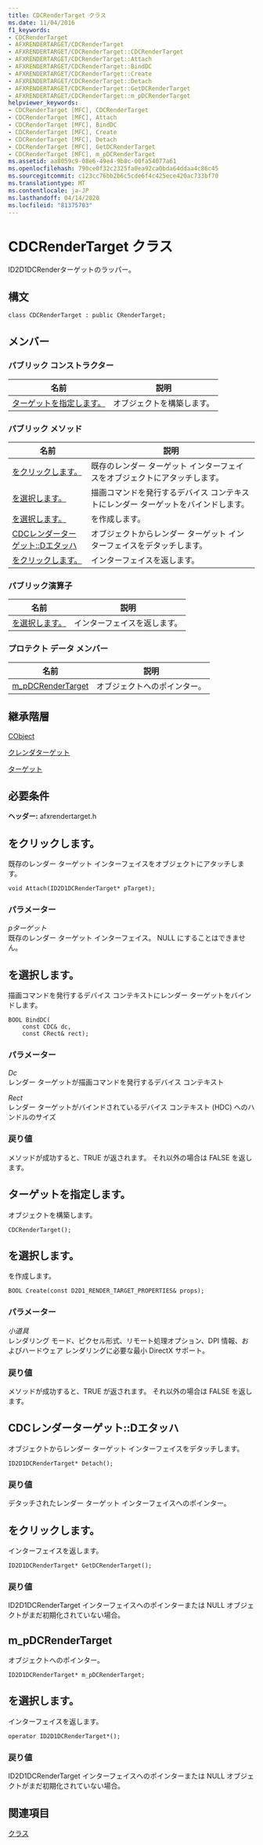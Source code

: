 ```yaml
---
title: CDCRenderTarget クラス
ms.date: 11/04/2016
f1_keywords:
- CDCRenderTarget
- AFXRENDERTARGET/CDCRenderTarget
- AFXRENDERTARGET/CDCRenderTarget::CDCRenderTarget
- AFXRENDERTARGET/CDCRenderTarget::Attach
- AFXRENDERTARGET/CDCRenderTarget::BindDC
- AFXRENDERTARGET/CDCRenderTarget::Create
- AFXRENDERTARGET/CDCRenderTarget::Detach
- AFXRENDERTARGET/CDCRenderTarget::GetDCRenderTarget
- AFXRENDERTARGET/CDCRenderTarget::m_pDCRenderTarget
helpviewer_keywords:
- CDCRenderTarget [MFC], CDCRenderTarget
- CDCRenderTarget [MFC], Attach
- CDCRenderTarget [MFC], BindDC
- CDCRenderTarget [MFC], Create
- CDCRenderTarget [MFC], Detach
- CDCRenderTarget [MFC], GetDCRenderTarget
- CDCRenderTarget [MFC], m_pDCRenderTarget
ms.assetid: aa8059c9-08e6-49e4-9b8c-00fa54077a61
ms.openlocfilehash: 790ce0f32c2325fa0ea92ca0bda64ddaa4c86c45
ms.sourcegitcommit: c123cc76bb2b6c5cde6f4c425ece420ac733bf70
ms.translationtype: MT
ms.contentlocale: ja-JP
ms.lasthandoff: 04/14/2020
ms.locfileid: "81375703"
---
```

# <a name="cdcrendertarget-class"></a>CDCRenderTarget クラス

ID2D1DCRenderターゲットのラッパー。

## <a name="syntax"></a>構文

```
class CDCRenderTarget : public CRenderTarget;
```

## <a name="members"></a>メンバー

### <a name="public-constructors"></a>パブリック コンストラクター

|名前|説明|
|----------|-----------------|
|[ターゲットを指定します。](#cdcrendertarget)|オブジェクトを構築します。|

### <a name="public-methods"></a>パブリック メソッド

|名前|説明|
|----------|-----------------|
|[をクリックします。](#attach)|既存のレンダー ターゲット インターフェイスをオブジェクトにアタッチします。|
|[を選択します。](#binddc)|描画コマンドを発行するデバイス コンテキストにレンダー ターゲットをバインドします。|
|[を選択します。](#create)|を作成します。|
|[CDCレンダーターゲット::Dエタッハ](#detach)|オブジェクトからレンダー ターゲット インターフェイスをデタッチします。|
|[をクリックします。](#getdcrendertarget)|インターフェイスを返します。|

### <a name="public-operators"></a>パブリック演算子

|名前|説明|
|----------|-----------------|
|[を選択します。](#operator_id2d1dcrendertarget_star)|インターフェイスを返します。|

### <a name="protected-data-members"></a>プロテクト データ メンバー

|名前|説明|
|----------|-----------------|
|[m_pDCRenderTarget](#m_pdcrendertarget)|オブジェクトへのポインター。|

## <a name="inheritance-hierarchy"></a>継承階層

[CObject](../../mfc/reference/cobject-class.md)

[クレンダターゲット](../../mfc/reference/crendertarget-class.md)

[ターゲット](../../mfc/reference/cdcrendertarget-class.md)

## <a name="requirements"></a>必要条件

**ヘッダー:** afxrendertarget.h

## <a name="cdcrendertargetattach"></a><a name="attach"></a>をクリックします。

既存のレンダー ターゲット インターフェイスをオブジェクトにアタッチします。

```
void Attach(ID2D1DCRenderTarget* pTarget);
```

### <a name="parameters"></a>パラメーター

*pターゲット*<br/>
既存のレンダー ターゲット インターフェイス。 NULL にすることはできません。

## <a name="cdcrendertargetbinddc"></a><a name="binddc"></a>を選択します。

描画コマンドを発行するデバイス コンテキストにレンダー ターゲットをバインドします。

```
BOOL BindDC(
    const CDC& dc,
    const CRect& rect);
```

### <a name="parameters"></a>パラメーター

*Dc*<br/>
レンダー ターゲットが描画コマンドを発行するデバイス コンテキスト

*Rect*<br/>
レンダー ターゲットがバインドされているデバイス コンテキスト (HDC) へのハンドルのサイズ

### <a name="return-value"></a>戻り値

メソッドが成功すると、TRUE が返されます。 それ以外の場合は FALSE を返します。

## <a name="cdcrendertargetcdcrendertarget"></a><a name="cdcrendertarget"></a>ターゲットを指定します。

オブジェクトを構築します。

```
CDCRenderTarget();
```

## <a name="cdcrendertargetcreate"></a><a name="create"></a>を選択します。

を作成します。

```
BOOL Create(const D2D1_RENDER_TARGET_PROPERTIES& props);
```

### <a name="parameters"></a>パラメーター

*小道具*<br/>
レンダリング モード、ピクセル形式、リモート処理オプション、DPI 情報、およびハードウェア レンダリングに必要な最小 DirectX サポート。

### <a name="return-value"></a>戻り値

メソッドが成功すると、TRUE が返されます。 それ以外の場合は FALSE を返します。

## <a name="cdcrendertargetdetach"></a><a name="detach"></a>CDCレンダーターゲット::Dエタッハ

オブジェクトからレンダー ターゲット インターフェイスをデタッチします。

```
ID2D1DCRenderTarget* Detach();
```

### <a name="return-value"></a>戻り値

デタッチされたレンダー ターゲット インターフェイスへのポインター。

## <a name="cdcrendertargetgetdcrendertarget"></a><a name="getdcrendertarget"></a>をクリックします。

インターフェイスを返します。

```
ID2D1DCRenderTarget* GetDCRenderTarget();
```

### <a name="return-value"></a>戻り値

ID2D1DCRenderTarget インターフェイスへのポインターまたは NULL オブジェクトがまだ初期化されていない場合。

## <a name="cdcrendertargetm_pdcrendertarget"></a><a name="m_pdcrendertarget"></a>m_pDCRenderTarget

オブジェクトへのポインター。

```
ID2D1DCRenderTarget* m_pDCRenderTarget;
```

## <a name="cdcrendertargetoperator-id2d1dcrendertarget"></a><a name="operator_id2d1dcrendertarget_star"></a>を選択します。

インターフェイスを返します。

```
operator ID2D1DCRenderTarget*();
```

### <a name="return-value"></a>戻り値

ID2D1DCRenderTarget インターフェイスへのポインターまたは NULL オブジェクトがまだ初期化されていない場合。

## <a name="see-also"></a>関連項目

[クラス](../../mfc/reference/mfc-classes.md)
